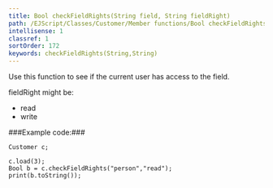 ```yaml
---
title: Bool checkFieldRights(String field, String fieldRight)
path: /EJScript/Classes/Customer/Member functions/Bool checkFieldRights(String field, String fieldRight)
intellisense: 1
classref: 1
sortOrder: 172
keywords: checkFieldRights(String,String)
---
```


Use this function to see if the current user has access to the field.

fieldRight might be:


 - read
 - write




###Example code:###


    Customer c;
    
    c.load(3);
    Bool b = c.checkFieldRights("person","read");
    print(b.toString());


